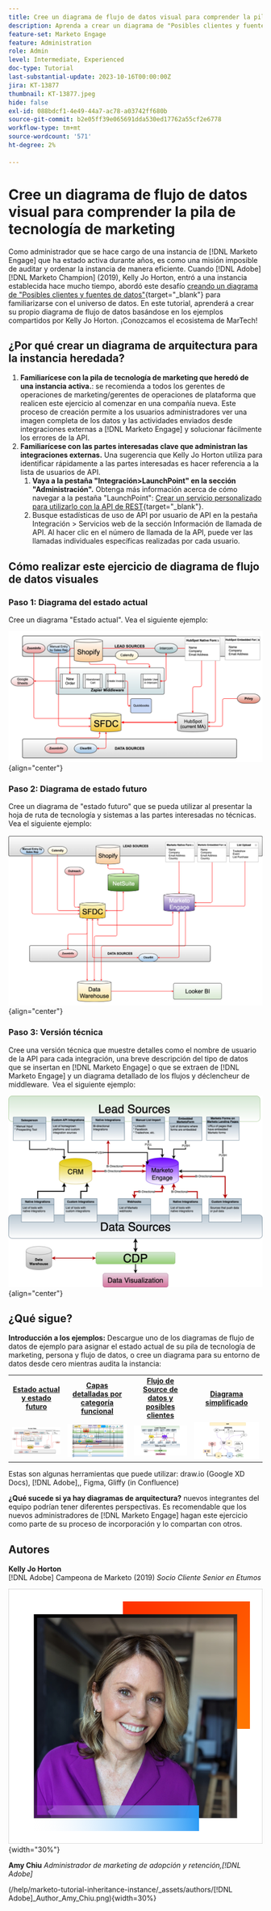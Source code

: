 ```yaml
---
title: Cree un diagrama de flujo de datos visual para comprender la pila de tecnología de marketing
description: Aprenda a crear un diagrama de "Posibles clientes y fuentes de datos" para comprender el entorno de datos, auditar y ordenar la instancia de forma eficaz.
feature-set: Marketo Engage
feature: Administration
role: Admin
level: Intermediate, Experienced
doc-type: Tutorial
last-substantial-update: 2023-10-16T00:00:00Z
jira: KT-13877
thumbnail: KT-13877.jpeg
hide: false
exl-id: 088bdcf1-4e49-44a7-ac78-a03742ff680b
source-git-commit: b2e05ff39e065691dda530ed17762a55cf2e6778
workflow-type: tm+mt
source-wordcount: '571'
ht-degree: 2%

---
```


# Cree un diagrama de flujo de datos visual para comprender la pila de tecnología de marketing

Como administrador que se hace cargo de una instancia de [!DNL Marketo Engage] que ha estado activa durante años, es como una misión imposible de auditar y ordenar la instancia de manera eficiente. Cuando [!DNL Adobe] [!DNL Marketo Champion] (2019), Kelly Jo Horton, entró a una instancia establecida hace mucho tiempo, abordó este desafío [creando un diagrama de &quot;Posibles clientes y fuentes de datos&quot;](https://nation.marketo.com/t5/employee-blogs/understand-your-marketing-technology-and-data-create-this/ba-p/296774){target="_blank"} para familiarizarse con el universo de datos. En este tutorial, aprenderá a crear su propio diagrama de flujo de datos basándose en los ejemplos compartidos por Kelly Jo Horton. ¡Conozcamos el ecosistema de MarTech!

## ¿Por qué crear un diagrama de arquitectura para la instancia heredada?

1. **Familiarícese con la pila de tecnología de marketing que heredó de una instancia activa.**: se recomienda a todos los gerentes de operaciones de marketing/gerentes de operaciones de plataforma que realicen este ejercicio al comenzar en una compañía nueva. Este proceso de creación permite a los usuarios administradores ver una imagen completa de los datos y las actividades enviados desde integraciones externas a [!DNL Marketo Engage] y solucionar fácilmente los errores de la API.
2. **Familiarícese con las partes interesadas clave que administran las integraciones externas.** Una sugerencia que Kelly Jo Horton utiliza para identificar rápidamente a las partes interesadas es hacer referencia a la lista de usuarios de API.
   1. **Vaya a la pestaña &quot;Integración>LaunchPoint&quot; en la sección &quot;Administración&quot;.** Obtenga más información acerca de cómo navegar a la pestaña &quot;LaunchPoint&quot;: [Crear un servicio personalizado para utilizarlo con la API de REST](https://experienceleague.adobe.com/docs/marketo/using/product-docs/administration/additional-integrations/create-a-custom-service-for-use-with-rest-api.html){target="_blank"}.
   2. Busque estadísticas de uso de API por usuario de API en la pestaña Integración > Servicios web de la sección Información de llamada de API. Al hacer clic en el número de llamada de la API, puede ver las llamadas individuales específicas realizadas por cada usuario.

## Cómo realizar este ejercicio de diagrama de flujo de datos visuales

### Paso 1: Diagrama del estado actual

Cree un diagrama &quot;Estado actual&quot;. Vea el siguiente ejemplo:

![Diagrama de estado actual](/help/marketo-tutorial-inherited-instance/_assets/data-flow-diagram/Current_State_Lead_Data_Sources_KellyJo_Horton.png){align="center"}


### Paso 2: Diagrama de estado futuro

Cree un diagrama de &quot;estado futuro&quot; que se pueda utilizar al presentar la hoja de ruta de tecnología y sistemas a las partes interesadas no técnicas. Vea el siguiente ejemplo:

![Diagrama de estado futuro](/help/marketo-tutorial-inherited-instance/_assets/data-flow-diagram/Future-State-Lead-Data-Sources-KellyJo-Horton.png){align="center"}

### Paso 3: Versión técnica

Cree una versión técnica que muestre detalles como el nombre de usuario de la API para cada integración, una breve descripción del tipo de datos que se insertan en [!DNL Marketo Engage] o que se extraen de [!DNL Marketo Engage] y un diagrama detallado de los flujos y déclencheur de middleware.  Vea el siguiente ejemplo:

![Versión técnica](/help/marketo-tutorial-inherited-instance/_assets/data-flow-diagram/Lead-Data-Source-Diagram-KellyJo-Horton.png){align="center"}


## ¿Qué sigue?

**Introducción a los ejemplos:**
Descargue uno de los diagramas de flujo de datos de ejemplo para asignar el estado actual de su pila de tecnología de marketing, persona y flujo de datos, o cree un diagrama para su entorno de datos desde cero mientras audita la instancia:


<table style="table-layout:fixed">
   <tr>  
      <td style="border: 0;">
      <div style="text-align: center;">
          <a href="./_assets/downloads/Current_Future_State_Lead_Data_Sources.zip">
            <strong>Estado actual y estado futuro</strong>
         </a>
      </div>
      </td>
      <td style="border: 0;">
      <div style="text-align: center;">
         <a href="./_assets/downloads/Detailed_Layers_by_Functional_Category_Stacked_Technologies.zip">
         <strong>Capas detalladas por categoría funcional </strong>   
         </a>
      </div>
      </td>
      <td style="border: 0;">
         <div style="text-align: center;">
         <a href="./_assets/downloads/Lead_Data_Source.zip">
           <strong>Flujo de Source de datos y posibles clientes </strong>  
         </a>
         </div>
       </td> 
       <td style="border: 0;">
         <div style="text-align: center;">
         <a href="./_assets/downloads/Simple_World_Class_Stage_Stack.zip">
          <strong>Diagrama simplificado</strong>  
         </a>
         </div>
        </td>  
   </tr>
   <tr>
    <td style="border: 0;">
         <div>
          <img alt="Diagrama de estado actual y estado futuro" src="./_assets/Thumbnail_Current-Future State Lead_Data Sources_KellyJo_Horton.png"/>
         </a>
      </div>
      </td>
      <td style="border: 0;">
         <div>
         <a href="./_assets/downloads/Detailed_Layers_by_Functional_Category_Stacked_Technologies.zip">
         <img alt="Capas detalladas por diagrama de categoría funcional" src="./_assets/Thumbnail_Detailed_Layers_by_Functional_Category_Stacked_Technologies_KellyJo_Horton.png" />
       </a>
         </div>
      </td>
       <td style="border: 0;">
         <div>
            <a href="./_assets/downloads/Lead_Data_Source.zip">
         <img alt="Diagrama de flujo de Source de clientes potenciales y datos" src="./_assets/Thumbnail_Lead-Data Source Diagram_KellyJo_Horton.png" />
         </a>
         </div>
      </td>
     <td style="border: 0;">
         <div>
            <a href="./_assets/downloads/Simple_World_Class_Stage_Stack.zip">
             <img alt="Diagrama simplificado" src="./_assets/Thumbnail_Simple_World_Class_Stage_Stack.png" />
         </a>
         </div>
      </td>
</table>

Estas son algunas herramientas que puede utilizar: draw.io (Google XD Docs), [!DNL Adobe],, Figma, Gliffy (in Confluence)

**¿Qué sucede si ya hay diagramas de arquitectura?** nuevos integrantes del equipo podrían tener diferentes perspectivas. Es recomendable que los nuevos administradores de [!DNL Marketo Engage] hagan este ejercicio como parte de su proceso de incorporación y lo compartan con otros.

## Autores

**Kelly Jo Horton**\
[!DNL Adobe] Campeona de Marketo (2019)
*Socio Cliente Senior en Etumos*

![Kelly Jo Horton](/help/marketo-tutorial-inherited-instance/_assets/authors/Customer_Author_Kelly_Jo_Horton.png){width="30%"}

**Amy Chiu**
*Administrador de marketing de adopción y retención,[!DNL Adobe]*

(/help/marketo-tutorial-inheritance-instance/_assets/authors/[!DNL Adobe]_Author_Amy_Chiu.png){width=30%}

